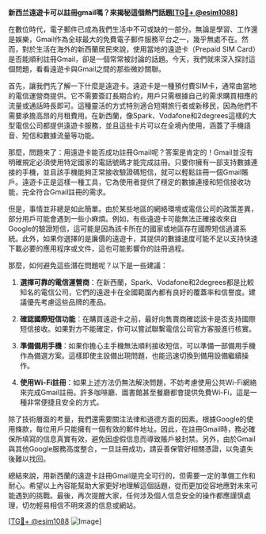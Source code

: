 **新西兰遠遊卡可以註冊gmail嗎？來揭秘這個熱門話題[[TG💪+ @esim1088](https://t.me/s/esim1088)]**

在數位時代，電子郵件已成為我們生活中不可或缺的一部分。無論是學習、工作還是娛樂，Gmail作為全球最大的免費電子郵件服務平台之一，幾乎無處不在。然而，對於生活在海外的新西蘭居民來說，使用當地的遠遊卡（Prepaid SIM Card）是否能順利註冊Gmail，卻是一個常常被討論的話題。今天，我們就來深入探討這個問題，看看遠遊卡與Gmail之間的那些微妙關聯。

首先，讓我們先了解一下什麼是遠遊卡。遠遊卡是一種預付費SIM卡，通常由當地的電信運營商提供。它不需要簽訂長期合約，用戶只需根據自己的需求購買相應的流量或通話時長即可。這種靈活的方式特別適合短期旅行者或新移民，因為他們不需要承擔高昂的月租費用。在新西蘭，像Spark、Vodafone和2degrees這樣的大型電信公司都提供遠遊卡服務，並且這些卡片可以在全境內使用，涵蓋了手機語音、短信和數據流量等功能。

那麼，問題來了：用遠遊卡能否成功註冊Gmail呢？答案是肯定的！Gmail並沒有明確規定必須使用特定國家的電話號碼才能完成註冊。只要你擁有一部支持數據連接的手機，並且該手機能夠正常接收驗證碼短信，就可以輕鬆註冊一個Gmail賬戶。遠遊卡正是這樣一種工具，它為使用者提供了穩定的數據連接和短信接收功能，完全符合Gmail註冊的需求。

但是，事情並非總是如此簡單。由於某些地區的網絡環境或電信公司的政策差異，部分用戶可能會遇到一些小麻煩。例如，有些遠遊卡可能無法正確接收來自Google的驗證短信，這可能是因為該卡所在的國家或地區存在國際短信過濾系統。此外，如果你選擇的是廉價的遠遊卡，其提供的數據速度可能不足以支持快速下載必要的應用程序或文件，這也可能影響你的註冊過程。

那麼，如何避免這些潛在問題呢？以下是一些建議：

1. **選擇可靠的電信運營商**：在新西蘭，Spark、Vodafone和2degrees都是比較知名的電信公司，它們的遠遊卡在全國範圍內都有良好的覆蓋率和信譽度。建議優先考慮這些品牌的產品。

2. **確認國際短信功能**：在購買遠遊卡之前，最好向售賣商確認該卡是否支持國際短信接收。如果對方不能確定，你可以嘗試聯繫電信公司官方客服進行核實。

3. **準備備用手機**：如果你擔心主手機無法順利接收短信，可以準備一部備用手機作為備選方案。這樣即使主設備出現問題，也能迅速切換到備用設備繼續操作。

4. **使用Wi-Fi註冊**：如果上述方法仍無法解決問題，不妨考慮使用公共Wi-Fi網絡來完成Gmail註冊。許多咖啡廳、圖書館甚至餐廳都會提供免費Wi-Fi，這是一種非常便捷且安全的方式。

除了技術層面的考量，我們還需要關注法律和道德方面的因素。根據Google的使用條款，每位用戶只能擁有一個有效的郵件地址。因此，在註冊Gmail時，務必確保所填寫的信息真實有效，避免因虛假信息而導致賬戶被封禁。另外，由於Gmail與其他Google服務高度整合，一旦註冊成功，請妥善保管好相關憑證，以免遺失後難以找回。

總結來說，用新西蘭的遠遊卡註冊Gmail是完全可行的，但需要一定的準備工作和耐心。希望以上內容能幫助大家更好地理解這個話題，從而更加從容地應對未來可能遇到的挑戰。最後，再次提醒大家，任何涉及個人信息安全的操作都應謹慎處理，切勿輕易相信不明來源的信息或網站。

[[TG💪+ @esim1088](https://t.me/s/esim1088) ![Image](https://i.postimg.cc/4NQfJmqS/Snipaste-2025-05-13-00-14-12.png)]